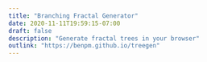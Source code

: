 ```yaml
---
title: "Branching Fractal Generator"
date: 2020-11-11T19:59:15-07:00
draft: false
description: "Generate fractal trees in your browser"
outlink: "https://benpm.github.io/treegen"
---
```

